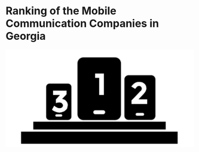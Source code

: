 # Ranking of the Mobile Communication Companies in Georgia

![ASA Mobile Companies Ranking 123 logo](https://raw.githubusercontent.com/sentinel-1/mobile_subscribers_Georgia/master/images/ASA_Mobile_123.png "Mobile Companies Ranking")

